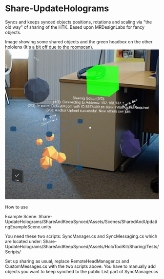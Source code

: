 # Share-UpdateHolograms
Syncs and keeps synced objects positions, rotations and scaling via "the old way" of sharing of the HTK. Based upon MRDesignLabs for fancy objects.

Image showing some shared objects and the green headbox on the other hololens (It's a bit off due to the roomscan).
![alt text](./SharedHolograms.jpg)

How to use

Example Scene:
Share-UpdateHolograms/ShareAndKeepSynced/Assets/Scenes/SharedAndUpdatingExampleScene.unity

You need these two scripts: SyncManager.cs and SyncMessaging.cs which are located under: Share-UpdateHolograms/ShareAndKeepSynced/Assets/HoloToolKit/Sharing/Tests/Scripts/

Set up sharing as usual, replace RemoteHeadManager.cs and CustomMessages.cs with the two scripts above. You have to manually add objects you want to keep synched to the public List part of SyncManager.cs

